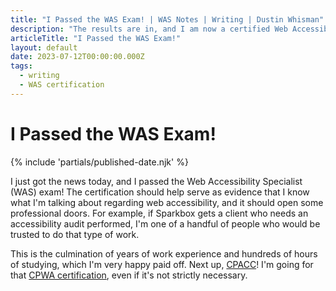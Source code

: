 ```yaml
---
title: "I Passed the WAS Exam! | WAS Notes | Writing | Dustin Whisman"
description: "The results are in, and I am now a certified Web Accessibility Specialist."
articleTitle: "I Passed the WAS Exam!"
layout: default
date: 2023-07-12T00:00:00.000Z
tags:
  - writing
  - WAS certification
---
```


# I Passed the WAS Exam!

{% include 'partials/published-date.njk' %}

I just got the news today, and I passed the Web Accessibility Specialist (WAS)
exam! The certification should help serve as evidence that I know what I'm
talking about regarding web accessibility, and it should open some professional
doors. For example, if Sparkbox gets a client who needs an accessibility audit
performed, I'm one of a handful of people who would be trusted to do that type
of work.

This is the culmination of years of work experience and hundreds of hours of
studying, which I'm very happy paid off. Next up,
[CPACC](https://www.accessibilityassociation.org/s/certified-professional)! I'm
going for that [CPWA
certification](https://www.accessibilityassociation.org/s/certified-professional-web-accessibility),
even if it's not strictly necessary.
